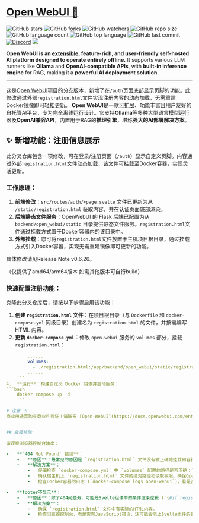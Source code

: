 # [Open WebUI 👋](https://github.com/open-webui/open-webui)

![GitHub stars](https://img.shields.io/github/stars/open-webui/open-webui?style=social)
![GitHub forks](https://img.shields.io/github/forks/open-webui/open-webui?style=social)
![GitHub watchers](https://img.shields.io/github/watchers/open-webui/open-webui?style=social)
![GitHub repo size](https://img.shields.io/github/repo-size/open-webui/open-webui)
![GitHub language count](https://img.shields.io/github/languages/count/open-webui/open-webui)
![GitHub top language](https://img.shields.io/github/languages/top/open-webui/open-webui)
![GitHub last commit](https://img.shields.io/github/last-commit/open-webui/open-webui?color=red)
[![Discord](https://img.shields.io/badge/Discord-Open_WebUI-blue?logo=discord&logoColor=white)](https://discord.gg/5rJgQTnV4s)
[![](https://img.shields.io/static/v1?label=Sponsor&message=%E2%9D%A4&logo=GitHub&color=%23fe8e86)](https://github.com/sponsors/tjbck)

**Open WebUI is an [extensible](https://docs.openwebui.com/features/plugin/), feature-rich, and user-friendly self-hosted AI platform designed to operate entirely offline.** It supports various LLM runners like **Ollama** and **OpenAI-compatible APIs**, with **built-in inference engine** for RAG, making it a **powerful AI deployment solution**.

---

这是[Open WebUI](https://github.com/open-webui/open-webui)项目的分支版本，新增了在`/auth`页面底部显示页脚的功能。此修改通过外部`registration.html`文件实现注册内容的动态加载，无需重建Docker镜像即可轻松更新。
**Open WebUI**是一款[可扩展](https://openwebui.com/)、功能丰富且用户友好的自托管AI平台，专为完全离线运行设计。它支持**Ollama**等多种大型语言模型运行器及**OpenAI兼容API**，内置用于RAG的**推理引擎**，堪称**强大的AI部署解决方案**。

## ✨ 新增功能：注册信息展示
此分叉仓库包含一项修改，可在登录/注册页面（`/auth`）显示自定义页脚。内容通过外部`registration.html`文件动态加载，该文件可挂载至Docker容器，实现灵活更新。

### 工作原理：
1.  **前端修改**：`src/routes/auth/+page.svelte` 文件已更新为从 `/static/registration.html` 获取内容，并在认证页面底部渲染。
2.  **后端静态文件服务**：OpenWebUI 的 Flask 后端已配置为从 `backend/open_webui/static` 目录提供静态文件服务。`registration.html`文件通过挂载方式置于Docker容器内的该目录中。
3.  **外部挂载**：您可将`registration.html`文件放置于主机项目根目录，通过挂载方式引入Docker容器，实现无需重建镜像即可更新的功能。

具体修改请见Release Note v0.6.26。

（仅提供了amd64/arm64版本 如需其他版本可自行build）

### 快速配置注册功能：
克隆此分叉仓库后，请按以下步骤启用该功能：
1.  **创建 `registration.html` 文件**：在项目根目录（与 `Dockerfile` 和 `docker-compose.yml` 同级目录）创建名为 `registration.html` 的文件，并按需编写 HTML 内容。
2.  **更新 `docker-compose.yml`**：修改 `open-webui` 服务的 `volumes` 部分，挂载 `registration.html`：
```yaml
        ......
        volumes:
          - ./registration.html:/app/backend/open_webui/static/registration.html:ro
        ......
    ```
4.  **运行**：构建自定义 Docker 镜像并启动服务：
```bash
    docker-compose up -d
    ```

# 注意 ⚠️
商业用途需购买商业许可证！请联系 [Open-WebUI](https://docs.openwebui.com/enterprise) 进行进一步洽谈。


## 故障排除

请观察浏览器控制台输出：

-   **`404 Not Found` 错误**：
    -   **原因**：最常见的原因是 `registration.html` 文件没有被正确地挂载到容器内部的 `/app/backend/open_webui/static/` 路径，或者文件本身不存在或权限不正确。
    -   **解决方案**：
        -   仔细检查 `docker-compose.yml` 中 `volumes` 配置的路径是否正确：`./registration.html:/app/backend/open_webui/static/registration.html:ro`。
        -   确认宿主机上 `registration.html` 文件的绝对路径和读取权限。确保OpenWebUI容器内的用户（通常是 `root` 或 `node` 用户）有读取权限。
        -   检查Docker容器的日志 (`docker-compose logs open-webui`)，看是否有关于文件访问的错误信息。

-   **footer不显示**：
    -   **原因**：除了404问题外，可能是Svelte组件中的条件渲染逻辑 (`{#if registrationLoaded && registrationContent}`) 未满足，或者 `registration.html` 文件内容为空。
    -   **解决方案**：
        -   确保 `registration.html` 文件中有实际的HTML内容。
        -   检查浏览器控制台，看是否有JavaScript错误，这可能会阻止Svelte组件的正常渲染。